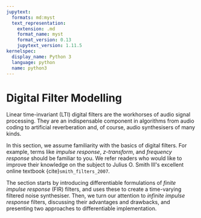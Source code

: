 ```yaml
---
jupytext:
  formats: md:myst
  text_representation:
    extension: .md
    format_name: myst
    format_version: 0.13
    jupytext_version: 1.11.5
kernelspec:
  display_name: Python 3
  language: python
  name: python3
---
```


# Digital Filter Modelling

Linear time-invariant (LTI) digital filters are the workhorses of audio signal processing.
They are an indispensable component in algorithms from audio coding to artificial reverberation and, of course, audio synthesisers of many kinds.

In this section, we assume familiarity with the basics of digital filters.
For example, terms like _impulse response_, _z-transform_, and _frequency response_ should be familiar to you.
We refer readers who would like to improve their knowledge on the subject to Julius O. Smith III's excellent online textbook {cite}`smith_filters_2007`. 

The section starts by introducing differentiable formulations of _finite impulse response_ (FIR) filters, and uses these to create a time-varying filtered noise synthesiser.
Then, we turn our attention to _infinite impulse response_ filters, discussing their advantages and drawbacks, and presenting two approaches to differentiable implementation. 
